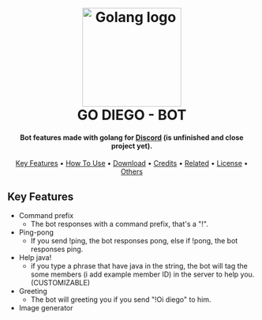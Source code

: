
<h1 align="center">
  <br>
  <img src="./.github/img/golang_logo.png" alt="Golang logo" width="200">
  <br>
  GO DIEGO - BOT
  <br>
</h1>

<h4 align="center">Bot features made with golang for <a href="https://www.discord.com" target="_blank">Discord</a> (is unfinished and close project yet).</h4>

<p align="center">
  <a href="#key-features">Key Features</a> •
  <a href="#how-to-use">How To Use</a> •
  <a href="#download">Download</a> •
  <a href="#credits">Credits</a> •
  <a href="#related">Related</a> •
  <a href="#license">License</a> •
  <a href="#others">Others</a>
</p>

## Key Features

* Command prefix
  - The bot responses with a command prefix, that's a "!".
* Ping-pong
  - If you send !ping, the bot responses pong, else if !pong, the bot responses ping.
* Help java!
  - if you type a phrase that have java in the string, the bot will tag the some members (i add example member ID) in the server to help you. (CUSTOMIZABLE)
* Greeting
  - The bot will greeting you if you send "!Oi diego" to him.
* Image generator